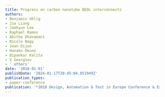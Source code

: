 ```yaml
---
title: Progress on carbon nanotube BEOL interconnects
authors:
- Benjamin Uhlig
- Jie Liang
- Jaehyun Lee
- Raphael Ramos
- Abitha Dhavamani
- Nicole Nagy
- Jean Dijon
- Hanako Okuno
- Dipankar Kalita
- V Georgiev
- ' others'
date: '2018-01-01'
publishDate: '2024-01-17T20:45:04.851949Z'
publication_types:
- paper-conference
publication: '*2018 Design, Automation & Test in Europe Conference & Exhibition (DATE)*'
---
```

